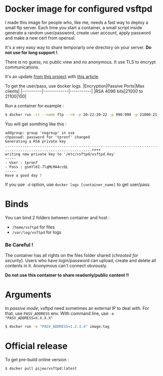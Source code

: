 # Docker image for configured vsftpd
I made this image for people who, like me, needs a fast way to deploy a small ftp server.
Each time you start a container, a small script inside generate a random user/password, create user account, apply password and make a new cert from openssl.

It's a very easy way to share temporarly one directory on your server. **Do not use for long support !**.

There is no guess, no public view and no anonymous. It use TLS to encrypt communications.

It's an update [from this project](https://github.com/lhauspie/docker-vsftpd-alpine) with [this article](https://docs.rockylinux.org/guides/file_sharing/secure_ftp_server_vsftpd/).

To get the user/pass, use docker logs.
|Encryption|Passive Ports|Max clients|
|----------|-------------|-----------|
|RSA 4096 bits|21000 to 21100|100|


Run a container for example :
```bash
$ docker run -it --name ftp --rm -p 20-22:20-22 -p 990:990 -p 21000-21100:21000-21100 -v [local_dir]:/home/vsftpd image:tag
```

You will get somthing like this :
```
addgroup: group 'nogroup' in use
chpasswd: password for 'tpronf' changed
Generating a RSA private key
......................................................................................++++
........................................++++
writing new private key to '/etc/vsftpd/vsftpd.key'
-----
- User : tpronf
- Pass : gsmYl6I-7lqMLMA4ccQL
-----
Have a good day !
```

If you use `-d` option, use `docker logs [container_name]` to get user/pass.


# Binds
You can bind 2 folders between container and host :
- `/home/vsftpd` for files
- `/var/log/vsftpd` for logs

### Be Careful !
The container has all rights on the files folder shared (*chrooted for security*). Users who have login/password can upload, create and delete all contents in it. Anonymous can't connect obviously.

**Do not use this container to share readonly/public content !!**

# Arguments
In *passive mode*, vsftpd need sometimes an external IP to deal with. For that, use `PASV_ADDRESS` env.
With command line, use `-e "PASV_ADDRESS=X.X.X.X"`
```bash
$ docker run -e "PASV_ADDRESS=1.2.3.4" image:tag
```

# Official release
To get pre-build online version :
```bash
$ docker pull pijee/vsftpd:latest
```